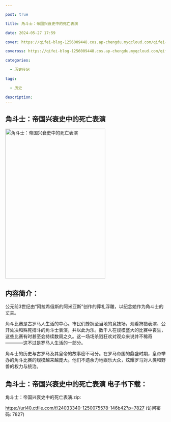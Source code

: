 ```yaml
---

post: true

title: 角斗士：帝国兴衰史中的死亡表演

date: 2024-05-27 17:59

cover: https://qifei-blog-1256009448.cos.ap-chengdu.myqcloud.com/qifei-blog/660beb099f345e8d03fad4c0.jpg

coveross: https://qifei-blog-1256009448.cos.ap-chengdu.myqcloud.com/qifei-blog/660beb099f345e8d03fad4c0.jpg

categories:

  - 历史传记

tags:

  - 历史

description:
---
```


##  角斗士：帝国兴衰史中的死亡表演

<img alt="角斗士：帝国兴衰史中的死亡表演 " class="aligncenter loaded" data-was-processed="true" decoding="async" fetchpriority="high" height="471" src="https://qifei-blog-1256009448.cos.ap-chengdu.myqcloud.com/qifei-blog/660beb099f345e8d03fad4c0.jpg " style="cursor: zoom-in;" width="314"/>

## 内容简介：

公元前3世纪由“阿拉希俄斯的阿米亚斯”创作的葬礼浮雕，以纪念她作为角斗士的丈夫。

角斗比赛是古罗马人生活的中心。市民们蜂拥至当地的竞技场，观看狩猎表演、公开处决和殊死搏斗的角斗士表演，并以此为乐。数千人在规模盛大的比赛中丧生，这些比赛有时甚至会持续数周之久。这一场场杀戮狂欢对观众来说并不稀奇————这不过是罗马人生活的一部分。

角斗士的历史与古罗马及其皇帝的故事密不可分。在罗马帝国的鼎盛时期，皇帝举办的角斗比赛的规模越来越庞大。他们不遗余力地娱乐大众，炫耀罗马对人类和野兽的权力与统治。

## 角斗士：帝国兴衰史中的死亡表演 电子书下载：



角斗士：帝国兴衰史中的死亡表演.zip: 

https://url40.ctfile.com/f/24033340-1250075578-146b42?p=7827 (访问密码: 7827)
